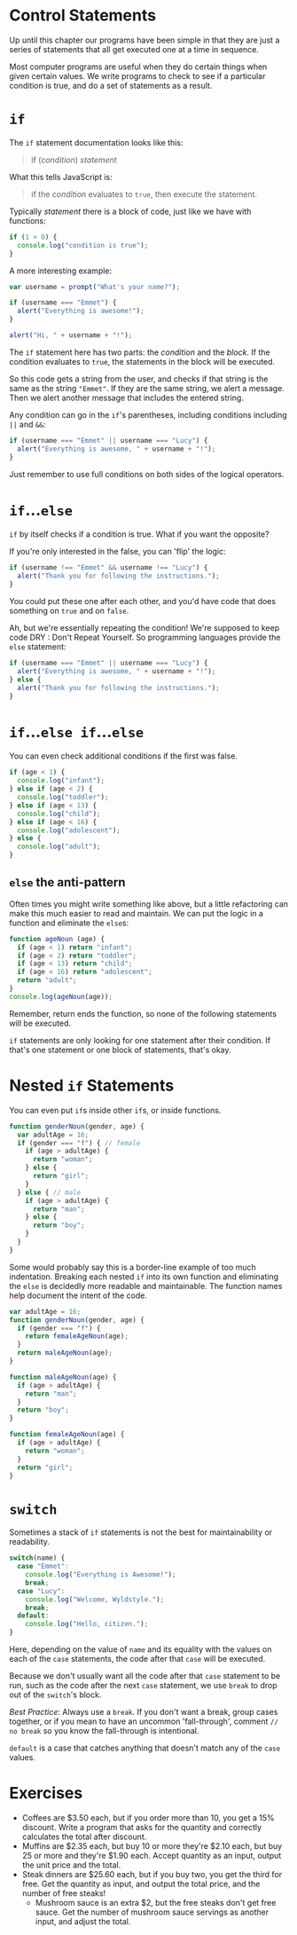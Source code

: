 # Control Statements

Up until this chapter our programs have been simple in that they are just a series of statements that all get executed one at a time in sequence.

Most computer programs are useful when they do certain things when given certain values. We write programs to check to see if a particular condition is true, and do a set of statements as a result.

# `if`

The `if` statement documentation looks like this:

> if (*condition*) *statement*

What this tells JavaScript is:
> if the *condition* evaluates to `true`, then execute the statement.

Typically *statement* there is a block of code, just like we have with functions:

```js
if (1 > 0) {
  console.log("condition is true");
}
```

A more interesting example:

```js
var username = prompt("What's your name?");

if (username === "Emmet") {
  alert("Everything is awesome!");
}

alert("Hi, " + username + "!");
```

The `if` statement here has two parts: the *condition* and the *block*. If the condition evaluates to `true`, the statements in the block will be executed.

So this code gets a string from the user, and checks if that string is the same as the string `"Emmet"`. If they are the same string, we alert a message. Then we alert another message that includes the entered string.

Any condition can go in the `if`'s parentheses, including conditions including `||` and `&&`:

```js
if (username === "Emmet" || username === "Lucy") {
  alert("Everything is awesome, " + username + "!");
}
```

Just remember to use full conditions on both sides of the logical operators.

# `if`…`else`

`if` by itself checks if a condition is true. What if you want the opposite?

If you're only interested in the false, you can 'flip' the logic:

```js
if (username !== "Emmet" && username !== "Lucy") {
  alert("Thank you for following the instructions.");
}
```

You could put these one after each other, and you'd have code that does something on `true` and on `false`.

Ah, but we're essentially repeating the condition! We're supposed to keep code DRY : Don't Repeat Yourself. So programming languages provide the `else` statement:

```js
if (username === "Emmet" || username === "Lucy") {
  alert("Everything is awesome, " + username + "!");
} else {
  alert("Thank you for following the instructions.");
}
```

# `if`…`else if`…`else`

You can even check additional conditions if the first was false.

```js
if (age < 1) {
  console.log("infant");
} else if (age < 2) {
  console.log("toddler");
} else if (age < 13) {
  console.log("child");
} else if (age < 16) {
  console.log("adolescent");
} else {
  console.log("adult");
}
```
## `else` the anti-pattern

Often times you might write something like above, but a little refactoring can make this much easier to read and maintain. We can put the logic in a function and eliminate the `else`s:

```js
function ageNoun (age) {
  if (age < 1) return "infant";
  if (age < 2) return "toddler";
  if (age < 13) return "child";
  if (age < 16) return "adolescent";
  return "adult";
}
console.log(ageNoun(age));
```

Remember, return ends the function, so none of the following statements will be executed.

`if` statements are only looking for one statement after their condition. If that's one statement or one block of statements, that's okay.


# Nested `if` Statements

You can even put `if`s inside other `if`s, or inside functions.

```js
function genderNoun(gender, age) {
  var adultAge = 16;
  if (gender === "f") { // female
    if (age > adultAge) {
      return "woman";
    } else {
      return "girl";
    }
  } else { // male
    if (age > adultAge) {
      return "man";
    } else {
      return "boy";
    }
  }
}
```

Some would probably say this is a border-line example of too much indentation. Breaking each nested `if` into its own function and eliminating the `else` is decidedly more readable and maintainable. The function names help document the intent of the code.

```js
var adultAge = 16;
function genderNoun(gender, age) {
  if (gender === "f") {
    return femaleAgeNoun(age);
  }
  return maleAgeNoun(age);
}

function maleAgeNoun(age) {
  if (age > adultAge) {
    return "man";
  }
  return "boy";
}

function femaleAgeNoun(age) {
  if (age > adultAge) {
    return "woman";
  }
  return "girl";
}
```

# `switch`
Sometimes a stack of `if` statements is not the best for maintainability or readability.

```js
switch(name) {
  case "Emmet":
    console.log("Everything is Awesome!");
    break;
  case "Lucy":
    console.log("Welcome, Wyldstyle.");
    break;
  default:
    console.log("Hello, citizen.");
}
```

Here, depending on the value of `name` and its equality with the values on each of the `case` statements, the code after that `case` will be executed.

Because we don't usually want all the code after that `case` statement to be run, such as the code after the next `case` statement, we use `break` to drop out of the `switch`'s block.

*Best Practice*: Always use a `break`. If you don't want a break, group cases together, or if you mean to have an uncommon 'fall-through', comment `// no break` so you know the fall-through is intentional.

`default` is a case that catches anything that doesn't match any of the `case` values.

# Exercises

* Coffees are $3.50 each, but if you order more than 10, you get a 15% discount. Write a program that asks for the quantity and correctly calculates the total after discount.
* Muffins are $2.35 each, but buy 10 or more they're $2.10 each, but buy 25 or more and they're $1.90 each. Accept quantity as an input, output the unit price and the total.
* Steak dinners are $25.60 each, but if you buy two, you get the third for free. Get the quantity as input, and output the total price, and the number of free steaks!
  * Mushroom sauce is an extra $2, but the free steaks don't get free sauce. Get the number of mushroom sauce servings as another input, and adjust the total.
